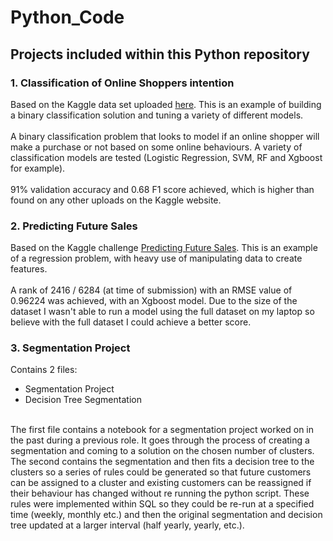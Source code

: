 # Python_Code

## Projects included within this Python repository

### 1. Classification of Online Shoppers intention
Based on the Kaggle data set uploaded [here](https://www.kaggle.com/roshansharma/online-shoppers-intention). This is an example of building a binary classification solution and tuning a variety of different models. <br/> <br/>
A binary classification problem that looks to model if an online shopper will make a purchase or not based on some online behaviours. A variety of classification models are tested (Logistic Regression, SVM, RF and Xgboost for example).  <br/> <br/>
91% validation accuracy and 0.68 F1 score achieved, which is higher than found on any other uploads on the Kaggle website. 

### 2. Predicting Future Sales
Based on the Kaggle challenge [Predicting Future Sales](https://www.kaggle.com/c/competitive-data-science-predict-future-sales/overview). This is an example of a regression problem, with heavy use of manipulating data to create features. <br/> <br/>
A rank of 2416 / 6284 (at time of submission) with an RMSE value of 0.96224 was achieved, with an Xgboost model. Due to the size of the dataset I wasn't able to run a model using the full dataset on my laptop so believe with the full dataset I could achieve a better score. 

### 3. Segmentation Project 
Contains 2 files: 
- Segmentation Project
- Decision Tree Segmentation <br/> <br/>

The first file contains a notebook for a segmentation project worked on in the past during a previous role. It goes through the process of creating a segmentation and coming to a solution on the chosen number of clusters. <br/>
The second contains the segmentation and then fits a decision tree to the clusters so a series of rules could be generated so that future customers can be assigned to a cluster and existing customers can be reassigned if their behaviour has changed without re running the python script. These rules were implemented within SQL so they could be re-run at a specified time (weekly, monthly etc.) and then the original segmentation and decision tree updated at a larger interval (half yearly, yearly, etc.).
